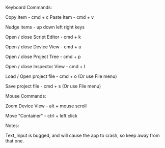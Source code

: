 Keyboard Commands:

Copy Item - cmd + c
Paste Item - cmd + v

Nudge items - up down left right keys

Open / close Script Editor -  cmd + k

Open / close Device View - cmd + u

Open / close Project Tree - cmd + p 

Open / close Inspector View - cmd + I 

Load / Open project file  - cmd + o 
(Or use File menu)

Save project file - cmd + s 
(Or use File menu)



Mouse Commands:

Zoom Device View - alt + mouse scroll

Move "Container" - ctrl + left click





Notes:

Text_Input is bugged, and will cause the app to crash, so keep away from that one.


